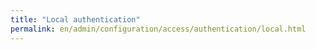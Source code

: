 ```yaml
---
title: "Local authentication"
permalink: en/admin/configuration/access/authentication/local.html
---
```

